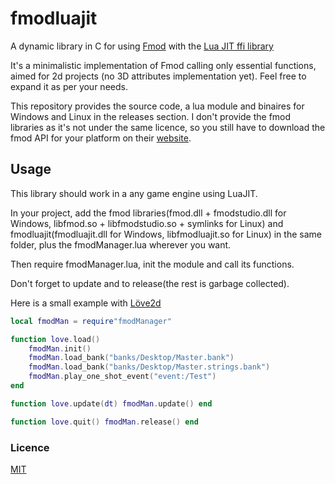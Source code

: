 # fmodluajit
A dynamic library in C for using [Fmod](https://www.fmod.com/resources/documentation-api?version=2.02&page=welcome.html) with the [Lua JIT ffi library](https://luajit.org/ext_ffi.html)

It's a minimalistic implementation of Fmod calling only essential functions, aimed for 2d projects (no 3D attributes implementation yet). Feel free to expand it as per your needs.

This repository provides the source code, a lua module and binaires for Windows and Linux in the releases section.
I don't provide the fmod libraries as it's not under the same licence, so you still have to download the fmod API for your platform on their [website](https://www.fmod.com/download). 

## Usage
This library should work in a any game engine using LuaJIT.

In your project, add the fmod libraries(fmod.dll + fmodstudio.dll for Windows, libfmod.so + libfmodstudio.so + symlinks for Linux) and fmodluajit(fmodluajit.dll for Windows, libfmodluajit.so for Linux) in the same folder, plus the fmodManager.lua wherever you want.

Then require fmodManager.lua, init the module and call its functions.

Don't forget to update and to release(the rest is garbage collected).

Here is a small example with [Löve2d](https://love2d.org/wiki/Main_Page)

```lua
local fmodMan = require"fmodManager"

function love.load()
	fmodMan.init()
	fmodMan.load_bank("banks/Desktop/Master.bank")
	fmodMan.load_bank("banks/Desktop/Master.strings.bank")
	fmodMan.play_one_shot_event("event:/Test")
end

function love.update(dt) fmodMan.update() end

function love.quit() fmodMan.release() end
```

### Licence

[MIT](https://mit-license.org/)
